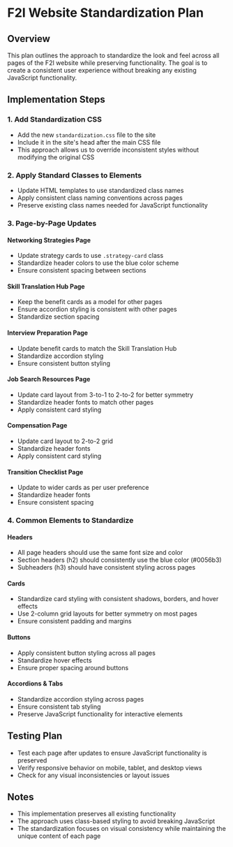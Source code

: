 # F2I Website Standardization Plan

## Overview
This plan outlines the approach to standardize the look and feel across all pages of the F2I website while preserving functionality. The goal is to create a consistent user experience without breaking any existing JavaScript functionality.

## Implementation Steps

### 1. Add Standardization CSS
- Add the new `standardization.css` file to the site
- Include it in the site's head after the main CSS file
- This approach allows us to override inconsistent styles without modifying the original CSS

### 2. Apply Standard Classes to Elements
- Update HTML templates to use standardized class names
- Apply consistent class naming conventions across pages
- Preserve existing class names needed for JavaScript functionality

### 3. Page-by-Page Updates

#### Networking Strategies Page
- Update strategy cards to use `.strategy-card` class
- Standardize header colors to use the blue color scheme
- Ensure consistent spacing between sections

#### Skill Translation Hub Page
- Keep the benefit cards as a model for other pages
- Ensure accordion styling is consistent with other pages
- Standardize section spacing

#### Interview Preparation Page
- Update benefit cards to match the Skill Translation Hub
- Standardize accordion styling
- Ensure consistent button styling

#### Job Search Resources Page
- Update card layout from 3-to-1 to 2-to-2 for better symmetry
- Standardize header fonts to match other pages
- Apply consistent card styling

#### Compensation Page
- Update card layout to 2-to-2 grid
- Standardize header fonts
- Apply consistent card styling

#### Transition Checklist Page
- Update to wider cards as per user preference
- Standardize header fonts
- Ensure consistent spacing

### 4. Common Elements to Standardize

#### Headers
- All page headers should use the same font size and color
- Section headers (h2) should consistently use the blue color (#0056b3)
- Subheaders (h3) should have consistent styling across pages

#### Cards
- Standardize card styling with consistent shadows, borders, and hover effects
- Use 2-column grid layouts for better symmetry on most pages
- Ensure consistent padding and margins

#### Buttons
- Apply consistent button styling across all pages
- Standardize hover effects
- Ensure proper spacing around buttons

#### Accordions & Tabs
- Standardize accordion styling across pages
- Ensure consistent tab styling
- Preserve JavaScript functionality for interactive elements

## Testing Plan
- Test each page after updates to ensure JavaScript functionality is preserved
- Verify responsive behavior on mobile, tablet, and desktop views
- Check for any visual inconsistencies or layout issues

## Notes
- This implementation preserves all existing functionality
- The approach uses class-based styling to avoid breaking JavaScript
- The standardization focuses on visual consistency while maintaining the unique content of each page
